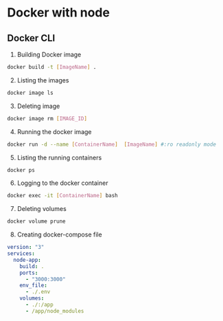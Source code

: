 # Docker with node

## Docker CLI

1. Building Docker image

```sh
docker build -t [ImageName] .
```

2. Listing the images

```sh
docker image ls
```

3. Deleting image

```sh
docker image rm [IMAGE_ID]
```

4. Running the docker image

```sh
docker run -d --name [ContainerName]  [ImageName] #:ro readonly mode
```

5. Listing the running containers

```sh
docker ps
```

6. Logging to the docker container

```sh
docker exec -it [ContainerName] bash
```

7. Deleting volumes

```sh
docker volume prune
```

8. Creating docker-compose file

```yml
version: "3"
services:
  node-app:
    build: .
    ports:
      - "3000:3000"
    env_file:
      - ./.env
    volumes:
      - ./:/app
      - /app/node_modules
```
